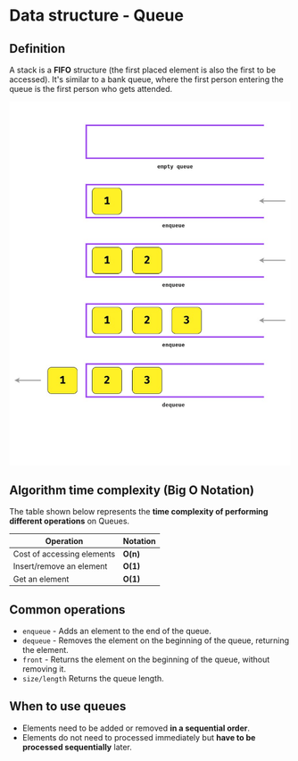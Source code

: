 # Data structure - Queue

## Definition

A stack is a **FIFO** structure (the first placed element is also the first to be accessed). It's similar to a bank queue, where the first person entering the queue is the first person who gets attended.

<img src="../assets/queue.jpg">

## Algorithm time complexity (Big O Notation)

The table shown below represents the **time complexity of performing different operations** on Queues.

| Operation                  | Notation |
| -------------------------- | -------- |
| Cost of accessing elements | **O(n)** |
| Insert/remove an element   | **O(1)** |
| Get an element             | **O(1)** |

## Common operations

- `enqueue` - Adds an element to the end of the queue.
- `dequeue` - Removes the element on the beginning of the queue, returning the element.
- `front` - Returns the element on the beginning of the queue, without removing it.
- `size/length` Returns the queue length.

## When to use queues

- Elements need to be added or removed **in a sequential order**.
- Elements do not need to processed immediately but **have to be processed sequentially** later.
